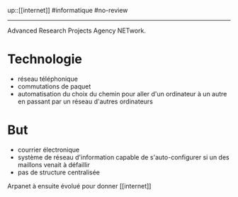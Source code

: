 up::[[internet]]
#informatique #no-review 

---
Advanced Research Projects Agency NETwork.

# Technologie
- réseau téléphonique
- commutations de paquet
- automatisation du choix du chemin pour aller d'un ordinateur à un autre en passant par un réseau d'autres ordinateurs

# But
- courrier électronique
-  système de réseau d'information capable de s'auto-configurer si un des maillons venait à défaillir
- pas de structure centralisée


Arpanet à ensuite évolué pour donner [[internet]]
